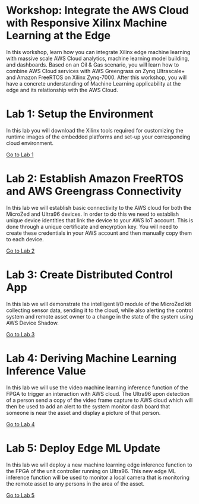 # Workshop:  Integrate the AWS Cloud with Responsive Xilinx Machine Learning at the Edge

In this workshop, learn how you can integrate Xilinx edge machine learning with massive scale AWS Cloud analytics, machine learning model building, and dashboards.  Based on an Oil & Gas scenario, you will learn how to combine AWS Cloud services with AWS Greengrass on Zynq Ultrascale+ and Amazon FreeRTOS on Xilinx Zynq-7000.  After this workshop, you will have a concrete understanding of Machine Learning applicability at the edge and its relationship with the AWS Cloud.

# Lab 1: Setup the Environment

In this lab you will download the Xilinx tools required for customizing the runtime images of the embedded platforms and set-up your corresponding cloud environment.

[Go to Lab 1](./Lab1.md)

# Lab 2: Establish Amazon FreeRTOS and AWS Greengrass Connectivity

In this lab we will establish basic connectivity to the AWS cloud for both the MicroZed and Ultra96 devices. In order to do this we need to establish unique device identities that link the device to your AWS IoT account. This is done through a unique certificate and encyrption key. You will need to create these credentials in your AWS account and then manually copy them to each device.

[Go to Lab 2](./Lab2.md)

# Lab 3: Create Distributed Control App

In this lab we will demonstrate the intelligent I/O module of the MicroZed kit collecting sensor data, sending it to the cloud, while also alerting the control system and remote asset owner to a change in the state of the system using AWS Device Shadow.

[Go to Lab 3](./Lab3.md)

# Lab 4: Deriving Machine Learning Inference Value

In this lab we will use the video machine learning inference function of the FPGA to trigger an interaction with AWS cloud.  The Ultra96 upon detection of a person send a copy of the video frame capture to AWS cloud which will then be used to add an alert to the system monitor dash board that someone is near the asset and display a picture of that person. 

[Go to Lab 4](./Lab4.md)


# Lab 5: Deploy Edge ML Update

In this lab we will deploy a new machine learning edge inference function to the FPGA of the unit controller running on Ultra96.  This new edge ML inference function will be used to monitor a local camera that is monitoring the remote asset to any persons in the area of the asset. 

[Go to Lab 5](./Lab5.md)
